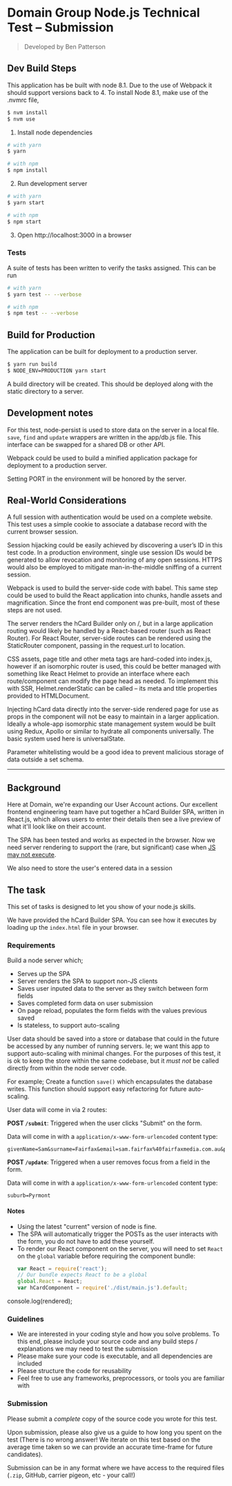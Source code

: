 # Domain Group Node.js Technical Test – Submission
> Developed by Ben Patterson

## Dev Build Steps

This application has be built with node 8.1. Due to the use of Webpack it should support versions 
back to 4. To install Node 8.1, make use of the .nvmrc file,
```bash
$ nvm install
$ nvm use
```

1. Install node dependencies
```bash
# with yarn 
$ yarn

# with npm
$ npm install
```
2. Run development server
```bash
# with yarn 
$ yarn start

# with npm
$ npm start
```
3. Open http://localhost:3000 in a browser

### Tests

A suite of tests has been written to verify the tasks assigned. This can be run 
```bash
# with yarn 
$ yarn test -- --verbose

# with npm
$ npm test -- --verbose
```

## Build for Production

The application can be built for deployment to a production server.
```bash
$ yarn run build
$ NODE_ENV=PRODUCTION yarn start
```

A build directory will be created. This should be deployed along with the static directory to a 
server.

## Development notes

For this test, node-persist is used to store data on the server in a local file. `save`, `find` and 
`update` wrappers are written in the app/db.js file. This interface can be swapped for a shared DB 
or other API.

Webpack could be used to build a minified application package for deployment to a production server. 

Setting PORT in the environment will be honored by the server.

## Real-World Considerations

A full session with authentication would be used on a complete website. This test uses a simple 
cookie to associate a database record with the current browser session.

Session hijacking could be easily achieved by discovering a user’s ID in this test code. In a 
production environment, single use session IDs would be generated to allow revocation and 
monitoring of any open sessions. HTTPS would also be employed to mitigate man-in-the-middle 
sniffing of a current session.

Webpack is used to build the server-side code with babel. This same step could be used to build 
the React application into chunks, handle assets and magnification. Since the front end component 
was pre-built, most of these steps are not used.

The server renders the hCard Builder only on /, but in a large application routing would likely 
be handled by a React-based router (such as React Router). For React Router, server-side routes 
can be rendered using the StaticRouter component, passing in the request.url to location.

CSS assets, page title and other meta tags are hard-coded into index.js, however if an isomorphic 
router is used, this could be better managed with something like React Helmet to provide an 
interface where each route/component can modify the page head as needed. To implement this with 
SSR, Helmet.renderStatic can be called – its meta and title properties provided to HTMLDocument.

Injecting hCard data directly into the server-side rendered page for use as props in the component 
will not be easy to maintain in a larger application. Ideally a whole-app isomorphic state 
management system would be built using Redux, Apollo or similar to hydrate all components 
universally. The basic system used here is universalState.

Parameter whitelisting would be a good idea to prevent malicious storage of data outside a set 
schema.

* * *

## Background

Here at Domain, we're expanding our User Account actions.
Our excellent frontend engineering team have put together a hCard Builder SPA,
written in React.js,
which allows users to enter their details
then see a live preview of what it'll look like on their account.

The SPA has been tested and works as expected in the browser.
Now we need server rendering to support the
(rare, but significant)
case when
[JS may not execute](http://kryogenix.org/code/browser/everyonehasjs.html).

We also need to store the user's entered data in a session

## The task

This set of tasks is designed to let you show of your node.js skills.

We have provided the hCard Builder SPA.
You can see how it executes by loading up the `index.html` file in your browser.

### Requirements

Build a node server which;

* Serves up the SPA
* Server renders the SPA to support non-JS clients
* Saves user inputed data to the server as they switch between form fields
* Saves completed form data on user submission
* On page reload, populates the form fields with the values previous saved
* Is stateless, to support auto-scaling

User data should be saved into a store or database
that could in the future be accessed by any number of running servers.
Ie; we want this app to support auto-scaling with minimal changes.
For the purposes of this test,
it is ok to keep the store within the same codebase,
but it _must not_ be called directly from within the node server code.

For example;
Create a function `save()` which encapsulates the database writes.
This function should support easy refactoring for future auto-scaling.

User data will come in via 2 routes:

**POST `/submit`**:
Triggered when the user clicks "Submit" on the form.

Data will come in with a `application/x-www-form-urlencoded` content type:

```
givenName=Sam&surname=Fairfax&email=sam.fairfax%40fairfaxmedia.com.au&phone=0292822833&houseNumber=100&street=Harris+Street&suburb=Pyrmont&state=NSW&postcode=2009&country=Australia
```

**POST `/update`**:
Triggered when a user removes focus from a field in the form.

Data will come in with a `application/x-www-form-urlencoded` content type:

```
suburb=Pyrmont
```

#### Notes

* Using the latest "current" version of node is fine.
* The SPA will automatically trigger the POSTs as the user interacts with the
  form,
  you do not have to add these yourself.
* To render our React component on the server, you will need to set `React` on
  the `global` variable before requiring the component bundle:
  ```javascript
  var React = require('react');
  // Our bundle expects React to be a global
  global.React = React;
  var hCardComponent = require('./dist/main.js').default;
  ```

console.log(rendered);

### Guidelines

* We are interested in your coding style and how you solve problems.
  To this end,
  please include your source code and any build steps / explanations we may
  need to test the submission
* Please make sure your code is executable,
  and all dependencies are included
* Please structure the code for reusability
* Feel free to use any frameworks, preprocessors, or tools you are familiar with

### Submission

Please submit a *complete* copy of the source code you wrote for this test.

Upon submission, please also give us a guide to how long you spent on the test
(There is no wrong answer! We iterate on this test based on the average time
taken so we can provide an accurate time-frame for future candidates).

Submission can be in any format where we have access to the required files
(`.zip`, GitHub, carrier pigeon, etc - your call!)
